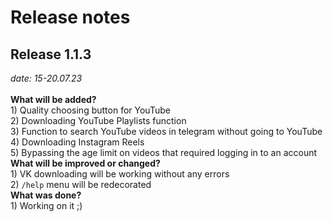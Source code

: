 # Release notes 

<h2>Release 1.1.3</h2><i> date: 15-20.07.23</i><br><br>
<b>What will be added?</b>
<br>
1) Quality choosing button for YouTube<br>
2) Downloading YouTube Playlists function<br>
3) Function to search YouTube videos in telegram without going to YouTube<br>
4) Downloading Instagram Reels<br>
5) Bypassing the age limit on videos that required logging in to an account
<br>
<b>What will be improved or changed?</b><br>
1) VK downloading will be working without any errors<br>
2) <code>/help</code> menu will be redecorated<br>
<b>What was done?</b><br>
1) Working on it ;)
<br>



